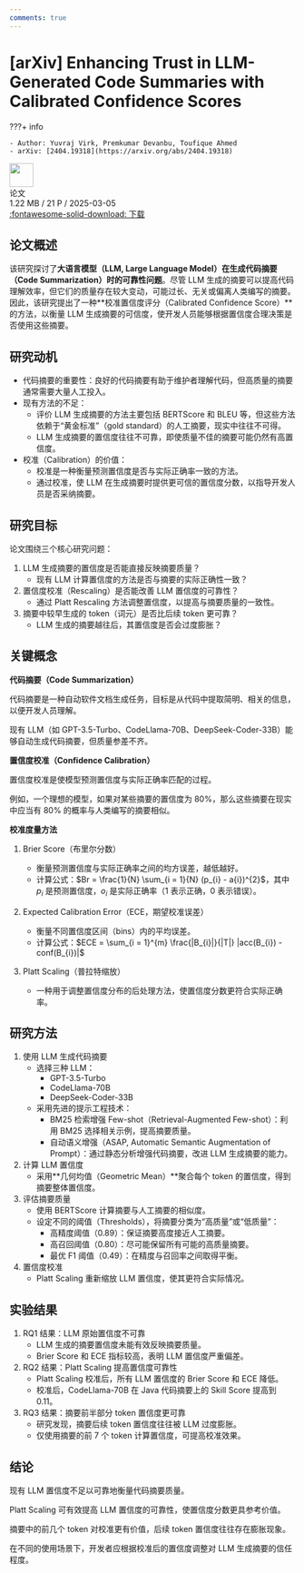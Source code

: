 ```yaml
---
comments: true
---
```


# [arXiv] Enhancing Trust in LLM-Generated Code Summaries with Calibrated Confidence Scores

???+ info

    - Author: Yuvraj Virk, Premkumar Devanbu, Toufique Ahmed
    - arXiv: [2404.19318](https://arxiv.org/abs/2404.19318)

<div class="card file-block" markdown="1">
<div class="file-icon"><img src="/Note/assets/images/icons/pdf.svg" style="height: 3em;"></div>
<div class="file-body">
<div class="file-title">论文</div>
<div class="file-meta">1.22 MB / 21 P / 2025-03-05</div>
</div>
<a class="down-button" target="_blank" href="/Note/assets/files/science_research/arXiv_2404_19318.pdf" markdown="1">:fontawesome-solid-download: 下载</a>
</div>

## 论文概述

该研究探讨了**大语言模型（LLM, Large Language Model）在生成代码摘要（Code Summarization）时的可靠性问题**。尽管 LLM 生成的摘要可以提高代码理解效率，但它们的质量存在较大变动，可能过长、无关或偏离人类编写的摘要。因此，该研究提出了一种**校准置信度评分（Calibrated Confidence Score）**的方法，以衡量 LLM 生成摘要的可信度，使开发人员能够根据置信度合理决策是否使用这些摘要。

## 研究动机

- 代码摘要的重要性：良好的代码摘要有助于维护者理解代码，但高质量的摘要通常需要大量人工投入。
- 现有方法的不足：
    - 评价 LLM 生成摘要的方法主要包括 BERTScore 和 BLEU 等，但这些方法依赖于“黄金标准”（gold standard）的人工摘要，现实中往往不可得。
    - LLM 生成摘要的置信度往往不可靠，即使质量不佳的摘要可能仍然有高置信度。
- 校准（Calibration）的价值：
    - 校准是一种衡量预测置信度是否与实际正确率一致的方法。
    - 通过校准，使 LLM 在生成摘要时提供更可信的置信度分数，以指导开发人员是否采纳摘要。

## 研究目标

论文围绕三个核心研究问题：

1. LLM 生成摘要的置信度是否能直接反映摘要质量？
    - 现有 LLM 计算置信度的方法是否与摘要的实际正确性一致？
2. 置信度校准（Rescaling）是否能改善 LLM 置信度的可靠性？
    - 通过 Platt Rescaling 方法调整置信度，以提高与摘要质量的一致性。
3. 摘要中较早生成的 token（词元）是否比后续 token 更可靠？
    - LLM 生成的摘要越往后，其置信度是否会过度膨胀？

## 关键概念

**代码摘要（Code Summarization）**

代码摘要是一种自动软件文档生成任务，目标是从代码中提取简明、相关的信息，以便开发人员理解。

现有 LLM（如 GPT-3.5-Turbo、CodeLlama-70B、DeepSeek-Coder-33B）能够自动生成代码摘要，但质量参差不齐。

**置信度校准（Confidence Calibration）**

置信度校准是使模型预测置信度与实际正确率匹配的过程。

例如，一个理想的模型，如果对某些摘要的置信度为 80%，那么这些摘要在现实中应当有 80% 的概率与人类编写的摘要相似。

**校准度量方法**

1. Brier Score（布里尔分数）
    - 衡量预测置信度与实际正确率之间的均方误差，越低越好。
    - 计算公式：$Br = \frac{1}{N} \sum_{i = 1}{N} (p_{i} - a{i})^{2}$，其中 $p_{i}$ 是预测置信度，$o_{i}$ 是实际正确率（1 表示正确，0 表示错误）。

2. Expected Calibration Error（ECE，期望校准误差）
    - 衡量不同置信度区间（bins）内的平均误差。
    - 计算公式：$ECE = \sum_{i = 1}^{m} \frac{|B_{i}|}{|T|} |acc(B_{i}) - conf(B_{i})|$

3. Platt Scaling（普拉特缩放）
    - 一种用于调整置信度分布的后处理方法，使置信度分数更符合实际正确率。

## 研究方法

1. 使用 LLM 生成代码摘要
    - 选择三种 LLM：
        - GPT-3.5-Turbo
        - CodeLlama-70B
        - DeepSeek-Coder-33B
    - 采用先进的提示工程技术：
        - BM25 检索增强 Few-shot（Retrieval-Augmented Few-shot）：利用 BM25 选择相关示例，提高摘要质量。
        - 自动语义增强（ASAP, Automatic Semantic Augmentation of Prompt）：通过静态分析增强代码摘要，改进 LLM 生成摘要的能力。
2. 计算 LLM 置信度
    - 采用**几何均值（Geometric Mean）**聚合每个 token 的置信度，得到摘要整体置信度。
3. 评估摘要质量
    - 使用 BERTScore 计算摘要与人工摘要的相似度。
    - 设定不同的阈值（Thresholds），将摘要分类为“高质量”或“低质量”：
        - 高精度阈值（0.89）：保证摘要高度接近人工摘要。
        - 高召回阈值（0.80）：尽可能保留所有可能的高质量摘要。
        - 最优 F1 阈值（0.49）：在精度与召回率之间取得平衡。
4. 置信度校准
    - Platt Scaling 重新缩放 LLM 置信度，使其更符合实际情况。

## 实验结果

1. RQ1 结果：LLM 原始置信度不可靠
    - LLM 生成的摘要置信度未能有效反映摘要质量。
    - Brier Score 和 ECE 指标较高，表明 LLM 置信度严重偏差。
2. RQ2 结果：Platt Scaling 提高置信度可靠性
    - Platt Scaling 校准后，所有 LLM 置信度的 Brier Score 和 ECE 降低。
    - 校准后，CodeLlama-70B 在 Java 代码摘要上的 Skill Score 提高到 0.11。
3. RQ3 结果：摘要前半部分 token 置信度更可靠
    - 研究发现，摘要后续 token 置信度往往被 LLM 过度膨胀。
    - 仅使用摘要的前 7 个 token 计算置信度，可提高校准效果。

## 结论

现有 LLM 置信度不足以可靠地衡量代码摘要质量。

Platt Scaling 可有效提高 LLM 置信度的可靠性，使置信度分数更具参考价值。

摘要中的前几个 token 对校准更有价值，后续 token 置信度往往存在膨胀现象。

在不同的使用场景下，开发者应根据校准后的置信度调整对 LLM 生成摘要的信任程度。
